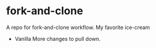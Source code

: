 # fork-and-clone
A repo for fork-and-clone workflow.
My favorite ice-cream
  - Vanilla
More changes to pull down.
